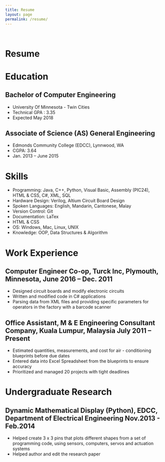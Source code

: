 ```yaml
---
title: Resume
layout: page
permalink: /resume/
---
```


<br>

<h1>Resume</h1>

<!-- Education</p>-->
<h1>Education</h1>
<h2>Bachelor of Computer Engineering</h2>

<ul class="umn-list">
	<li>University Of Minnesota - Twin Cities</li>
	<li>Technical GPA : 3.35</li>
	<li>Expected May 2018</li>
</ul>

<h2>Associate of Science (AS) General Engineering</h2>
<ul class="edcc-list">
	<li>Edmonds Community College (EDCC), Lynnwood, WA</li>
	<li>CGPA: 3.64 </li>
	<li>Jan. 2013 – June 2015</li>
</ul>

<!-- skills -->
<h1>Skills</h1>

<ul class="skill-list">
	<li>Programming: Java, C++, Python, Visual Basic, Assembly (PIC24), HTML &
	CSS, C#, XML, SQL</li>
	<li>Hardware Design: Verilog, Altium Circuit Board Design</li>
	<li>Spoken Languages: English, Mandarin, Cantonese, Malay</li>
	<li>Version Control: Git</li>
	<li>Documentation: LaTex</li>
	<li>HTML & CSS</li>
	<li>OS: Windows, Mac, Linux, UNIX</li>
	<li>Knowledge: OOP, Data Structures & Algorithm</li>
</ul>

<!-- Work Experience -->
<h1>Work Experience</h1>

<h2>Computer Engineer Co-op, Turck Inc, Plymouth, Minnesota,
June 2016 – Dec. 2011</h2>
<ul class="work-list">
	<li>Designed circuit boards and modify electronic circuits</li>
	<li>Written and modified code in C# applications</li>
	<li>Parsing data from XML files and providing specific parameters for operators in the factory with a barcode scanner</li>
</ul>

<h2>Office Assistant, M & E Engineering Consultant Company, Kuala Lumpur,
Malaysia July 2011 – Present</h2>
<ul class="work-list">
	<li>Estimated quantities, measurements, and cost for air - conditioning
	blueprints before due dates</li>
	<li>Entered data into Excel Spreadsheet from the blueprints to ensure
	accuracy</li>
	<li>Prioritized and managed 20 projects with tight deadlines</li>
</ul>

<!-- undergraduate research -->
<h1>Undergraduate Research</h1>
<h2>Dynamic Mathematical Display (Python), EDCC, Department of
Electrical Engineering Nov.2013 - Feb.2014</h2>
<ul class="research-list">
	<li>Helped create 3 x 3 pins that plots different shapes from a set of programming code, using sensors, computers, servos and actuation systems</li>
	<li>Helped author and edit the research paper</li>
</ul>

